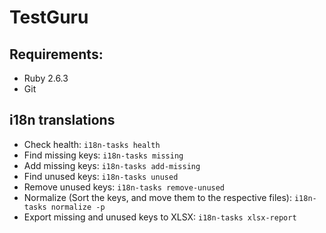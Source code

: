 # TestGuru

## Requirements:

- Ruby 2.6.3
- Git

## i18n translations

- Check health: `i18n-tasks health`
- Find missing keys: `i18n-tasks missing`
- Add missing keys: `i18n-tasks add-missing`
- Find unused keys: `i18n-tasks unused`
- Remove unused keys: `i18n-tasks remove-unused`
- Normalize (Sort the keys, and move them to the respective files): `i18n-tasks normalize -p`
- Export missing and unused keys to XLSX: `i18n-tasks xlsx-report`